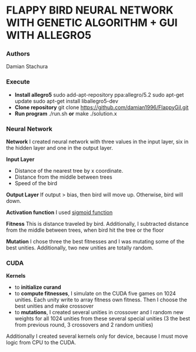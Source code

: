 # FLAPPY BIRD NEURAL NETWORK WITH GENETIC ALGORITHM + GUI WITH ALLEGRO5 #

### Authors ###

Damian Stachura

### Execute ###

- **Install allegro5**
    sudo add-apt-repository ppa:allegro/5.2
    sudo apt-get update
    sudo apt-get install liballegro5-dev
- **Clone repository**
    git clone https://github.com/damian1996/FlappyGil.git
- **Run program**
    ./run.sh
    **or**
    make
    ./solution.x

### Neural Network ###

**Network**
I created neural network with three values in the input layer, six in the hidden
layer and one in the output layer.

**Input Layer**
- Distance of the nearest tree by x coordinate.
- Distance from the middle between trees
- Speed of the bird

**Output Layer**
If output > bias, then bird will move up. Otherwise, bird will down.

**Activation function**
I used [sigmoid function](https://en.wikipedia.org/wiki/Sigmoid_function)

**Fitness**
This is distance traveled by bird. Additionally, I subtracted distance from
the middle between trees, when bird hit the tree or the floor

**Mutation**
I chose three the best fitnesses and I was mutating some of the best unities.
Additionally, two new unities are totally random.

### CUDA ###

**Kernels**
- to **initialize curand**
- to **compute fitnesses**, I simulate on the CUDA five games on 1024 unities.
  Each unity write to array fitness own fitness. Then I choose the best unities
  and make crossover
- to **mutations**, I created several unities in crossover and I random new weights
  for all 1024 unities from these several special unities (3 the best from previous
  round, 3 crossovers and 2 random unities)

Additionally I created several kernels only for device, because I must move logic
from CPU to the CUDA.
